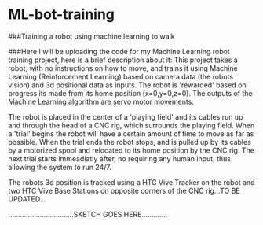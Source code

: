 # ML-bot-training
###Training a robot using machine learning to walk

###Here I will be uploading the code for my Machine Learning robot training project, here is a brief description about it:
This project takes a robot, with no instructions on how to move, and trains it using Machine Learning (Reinforcement Learning) based on camera data (the robots vision) and 3d positional data as inputs. The robot is 'rewarded' based on progress its made from its home position (x=0,y=0,z=0). The outputs of the Machine Learning algorithm are servo motor movements.

The robot is placed in the center of a 'playing field' and its cables run up and through the head of a CNC rig, which surrounds the playing field. When a 'trial' begins the robot will have a certain amount of time to move as far as possible. When the trial ends the robot stops, and is pulled up by its cables by a motorized spool and relocated to its home position by the CNC rig. The next trial starts immeadiatly after, no requiring any human input, thus allowing the system to run 24/7.

The robots 3d position is tracked using a HTC Vive Tracker on the robot and two HTC Vive Base Stations on opposite corners of the CNC rig...TO BE UPDATED...


.................................SKETCH GOES HERE.............
